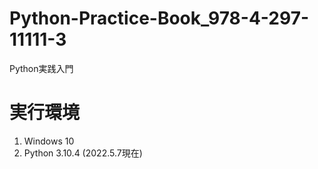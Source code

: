 # Python-Practice-Book_978-4-297-11111-3
Python実践入門

# 実行環境
1. Windows 10
2. Python 3.10.4 (2022.5.7現在)
